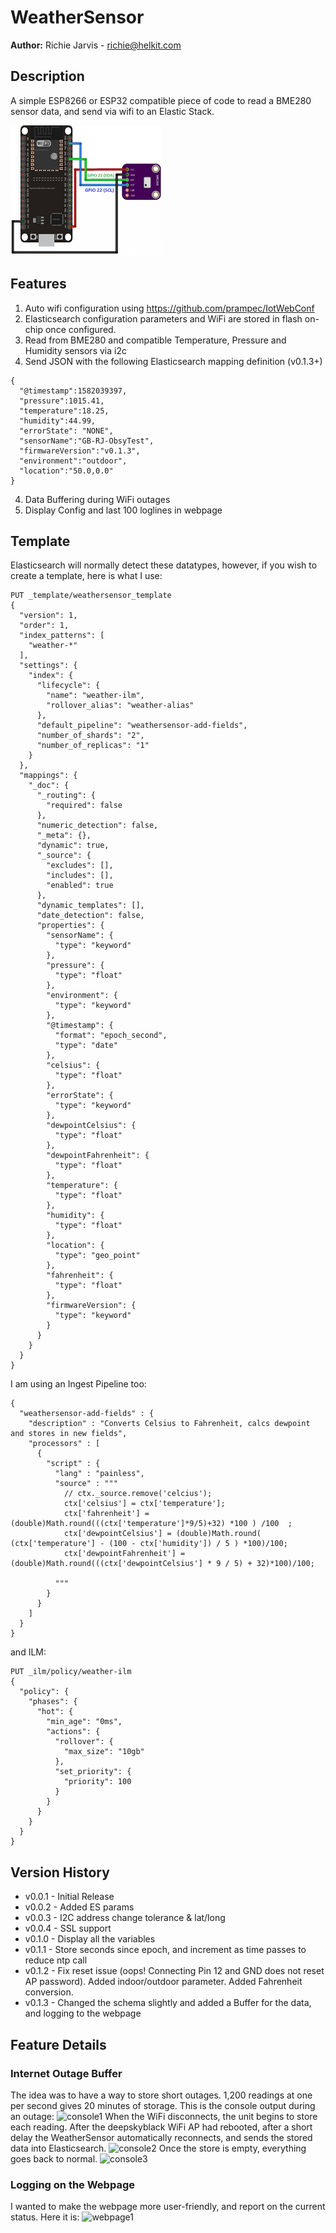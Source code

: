 # WeatherSensor
__Author:__ Richie Jarvis - richie@helkit.com
## Description
A simple ESP8266 or ESP32 compatible piece of code to read a BME280 sensor data, and send via wifi to an Elastic Stack.

![Wiring Diagram](https://github.com/richiejarvis/iotprojects/blob/master/WeatherSensor/ESP32-BME280.png)

## Features
1. Auto wifi configuration using https://github.com/prampec/IotWebConf
2. Elasticsearch configuration parameters and WiFi are stored in flash on-chip once configured.
2. Read from BME280 and compatible Temperature, Pressure and Humidity sensors via i2c
3. Send JSON with the following Elasticsearch mapping definition (v0.1.3+)
```
{
  "@timestamp":1582039397,
  "pressure":1015.41,
  "temperature":18.25,
  "humidity":44.99,
  "errorState": "NONE",
  "sensorName":"GB-RJ-ObsyTest",
  "firmwareVersion":"v0.1.3",
  "environment":"outdoor",
  "location":"50.0,0.0"
}
```
4. Data Buffering during WiFi outages
5. Display Config and last 100 loglines in webpage

## Template
Elasticsearch will normally detect these datatypes, however, if you wish to create a template, here is what I use:

```
PUT _template/weathersensor_template
{
  "version": 1,
  "order": 1,
  "index_patterns": [
    "weather-*"
  ],
  "settings": {
    "index": {
      "lifecycle": {
        "name": "weather-ilm",
        "rollover_alias": "weather-alias"
      },
      "default_pipeline": "weathersensor-add-fields",
      "number_of_shards": "2",
      "number_of_replicas": "1"
    }
  },
  "mappings": {
    "_doc": {
      "_routing": {
        "required": false
      },
      "numeric_detection": false,
      "_meta": {},
      "dynamic": true,
      "_source": {
        "excludes": [],
        "includes": [],
        "enabled": true
      },
      "dynamic_templates": [],
      "date_detection": false,
      "properties": {
        "sensorName": {
          "type": "keyword"
        },
        "pressure": {
          "type": "float"
        },
        "environment": {
          "type": "keyword"
        },
        "@timestamp": {
          "format": "epoch_second",
          "type": "date"
        },
        "celsius": {
          "type": "float"
        },
        "errorState": {
          "type": "keyword"
        },
        "dewpointCelsius": {
          "type": "float"
        },
        "dewpointFahrenheit": {
          "type": "float"
        },
        "temperature": {
          "type": "float"
        },
        "humidity": {
          "type": "float"
        },
        "location": {
          "type": "geo_point"
        },
        "fahrenheit": {
          "type": "float"
        },
        "firmwareVersion": {
          "type": "keyword"
        }
      }
    }
  }
}
```
I am using an Ingest Pipeline too:
```
{
  "weathersensor-add-fields" : {
    "description" : "Converts Celsius to Fahrenheit, calcs dewpoint and stores in new fields",
    "processors" : [
      {
        "script" : {
          "lang" : "painless",
          "source" : """
            // ctx._source.remove('celcius');
            ctx['celsius'] = ctx['temperature'];
            ctx['fahrenheit'] = (double)Math.round(((ctx['temperature']*9/5)+32) *100 ) /100  ;
            ctx['dewpointCelsius'] = (double)Math.round( (ctx['temperature'] - (100 - ctx['humidity']) / 5 ) *100)/100;
            ctx['dewpointFahrenheit'] = (double)Math.round(((ctx['dewpointCelsius'] * 9 / 5) + 32)*100)/100;

          """
        }
      }
    ]
  }
}
```
and ILM:
```
PUT _ilm/policy/weather-ilm
{
  "policy": {
    "phases": {
      "hot": {
        "min_age": "0ms",
        "actions": {
          "rollover": {
            "max_size": "10gb"
          },
          "set_priority": {
            "priority": 100
          }
        }
      }
    }
  }
}
```
## Version History
* v0.0.1 - Initial Release
* v0.0.2 - Added ES params
* v0.0.3 - I2C address change tolerance & lat/long
* v0.0.4 - SSL support
* v0.1.0 - Display all the variables
* v0.1.1 - Store seconds since epoch, and increment as time passes to reduce ntp call
* v0.1.2 - Fix reset issue (oops! Connecting Pin 12 and GND does not reset AP password).
         Added indoor/outdoor parameter.
         Added Fahrenheit conversion.
* v0.1.3 - Changed the schema slightly and added a Buffer for the data, and logging to the webpage
## Feature Details
### Internet Outage Buffer
The idea was to have a way to store short outages.  1,200 readings at one per second gives 20 minutes of storage.
This is the console output during an outage:
![console1](https://user-images.githubusercontent.com/900210/74748883-2720fc80-5261-11ea-8872-bc12d5c321b1.png)
When the WiFi disconnects, the unit begins to store each reading.  After the deepskyblack WiFi AP had rebooted, after a short delay the WeatherSensor automatically reconnects, and sends the stored data into Elasticsearch.
![console2](https://user-images.githubusercontent.com/900210/74749026-64858a00-5261-11ea-8aba-18154734d947.png)
Once the store is empty, everything goes back to normal.
![console3](https://user-images.githubusercontent.com/900210/74749043-6fd8b580-5261-11ea-9dbc-b2879aed0308.png)

### Logging on the Webpage
I wanted to make the webpage more user-friendly, and report on the current status.  Here it is:
![webpage1](https://user-images.githubusercontent.com/900210/74749151-9f87bd80-5261-11ea-8677-495ab26b0fc5.png)







